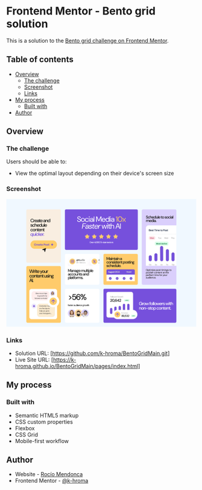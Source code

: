 # Frontend Mentor - Bento grid solution

This is a solution to the [Bento grid challenge on Frontend Mentor](./assets/Screenshot%20Frontend%20Mentor%20Bento%20grid.png). 

## Table of contents

- [Overview](#overview)
  - [The challenge](#the-challenge)
  - [Screenshot](#screenshot)
  - [Links](#links)
- [My process](#my-process)
  - [Built with](#built-with)
- [Author](#author)

## Overview

### The challenge

Users should be able to:

- View the optimal layout depending on their device's screen size

### Screenshot

![Testimonial Grid Card ](./assets/Screenshot%20Frontend%20Mentor%20Bento%20grid.png)

### Links

- Solution URL: [https://github.com/k-hroma/BentoGridMain.git]
- Live Site URL: [https://k-hroma.github.io/BentoGridMain/pages/index.html]

## My process

### Built with

- Semantic HTML5 markup
- CSS custom properties
- Flexbox
- CSS Grid
- Mobile-first workflow

## Author

- Website - [Rocío Mendonca](https://www.linkedin.com/in/rocio-mendonca-gainza-/)
- Frontend Mentor - [@k-hroma](https://www.frontendmentor.io/profile/k-hroma)